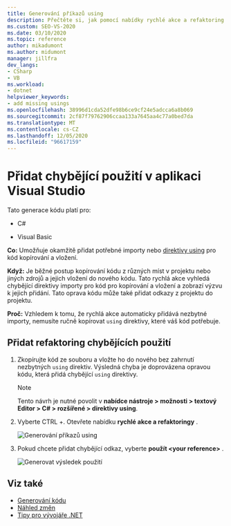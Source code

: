 ```yaml
---
title: Generování příkazů using
description: Přečtěte si, jak pomocí nabídky rychlé akce a refaktoring okamžitě přidat potřebné importy nebo direktivy using pro kód kopírování a vložení.
ms.custom: SEO-VS-2020
ms.date: 03/10/2020
ms.topic: reference
author: mikadumont
ms.author: midumont
manager: jillfra
dev_langs:
- CSharp
- VB
ms.workload:
- dotnet
helpviewer_keywords:
- add missing usings
ms.openlocfilehash: 38996d1cda52dfe98b6ce9cf24e5adcca6a8b069
ms.sourcegitcommit: 2cf87f79762906ccaa133a7645aa4c77a0bed7da
ms.translationtype: MT
ms.contentlocale: cs-CZ
ms.lasthandoff: 12/05/2020
ms.locfileid: "96617159"
---
```

# <a name="add-missing-usings-in-visual-studio"></a>Přidat chybějící použití v aplikaci Visual Studio

Tato generace kódu platí pro:

- C#

- Visual Basic

**Co:** Umožňuje okamžitě přidat potřebné importy nebo [direktivy using](/dotnet/csharp/language-reference/keywords/using-directive) pro kód kopírování a vložení.

**Když:** Je běžné postup kopírování kódu z různých míst v projektu nebo jiných zdrojů a jejich vložení do nového kódu. Tato rychlá akce vyhledá chybějící direktivy importy pro kód pro kopírování a vložení a zobrazí výzvu k jejich přidání. Tato oprava kódu může také přidat odkazy z projektu do projektu.

**Proč:** Vzhledem k tomu, že rychlá akce automaticky přidává nezbytné importy, nemusíte ručně kopírovat `using` direktivy, které váš kód potřebuje.

## <a name="add-missing-usings-refactoring"></a>Přidat refaktoring chybějících použití

1. Zkopírujte kód ze souboru a vložte ho do nového bez zahrnutí nezbytných `using` direktiv. Výsledná chyba je doprovázena opravou kódu, která přidá chybějící `using` direktivy.

    > [!NOTE]
    > Tento návrh je nutné povolit v **nabídce nástroje > možnosti > textový Editor > C# > rozšířené > direktivy using**.

2. Vyberte CTRL +. Otevřete nabídku **rychlé akce a refaktoringy** .

    ![Generování příkazů using](media/generate-using-codefix.png)

3. Pokud chcete přidat chybějící odkaz, vyberte **použít \<your reference\>** .

    ![Generovat výsledek použití](media/generate-using-result.png)

## <a name="see-also"></a>Viz také

- [Generování kódu](../code-generation-in-visual-studio.md)
- [Náhled změn](../../ide/preview-changes.md)
- [Tipy pro vývojáře .NET](../csharp-developer-productivity.md)
